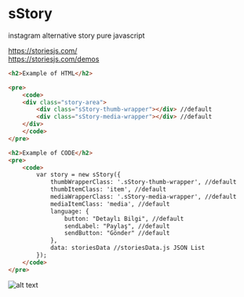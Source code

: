 # sStory
instagram alternative story pure javascript

https://storiesjs.com/ <br />
https://storiesjs.com/demos

```html
<h2>Example of HTML</h2>

<pre>
    <code>
    <div class="story-area">
        <div class="sStory-thumb-wrapper"></div> //default
        <div class="sStory-media-wrapper"></div> //default
    </div>
    </code>
</pre>
```
```html
<h2>Example of CODE</h2>
<pre>
    <code>
        var story = new sStory({
            thumbWrapperClass: '.sStory-thumb-wrapper', //default
            thumbItemClass: 'item', //default
            mediaWrapperClass: '.sStory-media-wrapper', //default
            mediaItemClass: 'media', //default
            language: { 
                button: "Detaylı Bilgi", //default
                sendLabel: "Paylaş", //default
                sendButton: "Gönder" //default
            }, 
            data: storiesData //storiesData.js JSON List
        });
    </code>
</pre>
```
![alt text](https://storiesjs.com/sStory-ss.png)
